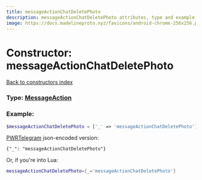 ```yaml
---
title: messageActionChatDeletePhoto
description: messageActionChatDeletePhoto attributes, type and example
image: https://docs.madelineproto.xyz/favicons/android-chrome-256x256.png
---
```

# Constructor: messageActionChatDeletePhoto  
[Back to constructors index](index.md)






### Type: [MessageAction](../types/MessageAction.md)


### Example:

```php
$messageActionChatDeletePhoto = ['_' => 'messageActionChatDeletePhoto'];
```  

[PWRTelegram](https://pwrtelegram.xyz) json-encoded version:

```
{"_": "messageActionChatDeletePhoto"}
```


Or, if you're into Lua:

```lua
messageActionChatDeletePhoto={_='messageActionChatDeletePhoto'}

```


